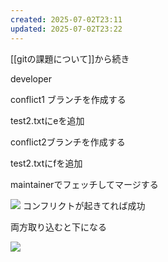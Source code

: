 ```yaml
---
created: 2025-07-02T23:11
updated: 2025-07-02T23:22
---
```

[[gitの課題について]]から続き

developer

conflict1 ブランチを作成する

test2.txtにeを追加

conflict2ブランチを作成する

test2.txtにfを追加

maintainerでフェッチしてマージする

![](https://i.imgur.com/VfXafOv.png)
コンフリクトが起きてれば成功

両方取り込むと下になる

![](https://i.imgur.com/NAWXijY.png)
